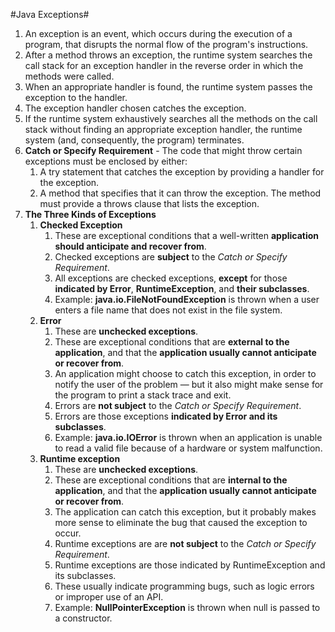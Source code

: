 #Java Exceptions#

1.  An exception is an event, which occurs during the execution of a program, that disrupts the normal flow of the program's instructions.
2.  After a method throws an exception, the runtime system searches the call stack for an exception handler in the reverse order in which the methods were called. 
3.  When an appropriate handler is found, the runtime system passes the exception to the handler.
4.  The exception handler chosen catches the exception. 
5.  If the runtime system exhaustively searches all the methods on the call stack without finding an appropriate exception handler, the runtime system (and, consequently, the program) terminates.
6.  **Catch or Specify Requirement** - The code that might throw certain exceptions must be enclosed by either:
    1. A try statement that catches the exception by providing a handler for the exception.
    2. A method that specifies that it can throw the exception. The method must provide a throws clause that lists the exception.
7. **The Three Kinds of Exceptions**
    1. **Checked Exception**
        1. These are exceptional conditions that a well-written **application should anticipate and recover from**.
        2. Checked exceptions are **subject** to the _Catch or Specify Requirement_. 
        3. All exceptions are checked exceptions, **except** for those **indicated by Error**, **RuntimeException**, and **their subclasses**.
        4. Example: **java.io.FileNotFoundException** is thrown when a user enters a file name that does not exist in the file system.
    2. **Error**
        1. These are **unchecked exceptions**. 
        2. These are exceptional conditions that are **external to the application**, and that the **application usually cannot anticipate or recover from**.
        3. An application might choose to catch this exception, in order to notify the user of the problem — but it also might make sense for the program to print a stack trace and exit.
        4. Errors are **not subject** to the _Catch or Specify Requirement_. 
        5. Errors are those exceptions **indicated by Error and its subclasses**.
        6. Example: **java.io.IOError** is thrown when an application is unable to read a valid file because of a hardware or system malfunction.
    3. **Runtime exception**
        1. These are **unchecked exceptions**. 
        2. These are exceptional conditions that are **internal to the application**, and that the **application usually cannot anticipate or recover from**.
        3. The application can catch this exception, but it probably makes more sense to eliminate the bug that caused the exception to occur.
        4. Runtime exceptions are are **not subject** to the _Catch or Specify Requirement_. 
        5. Runtime exceptions are those indicated by RuntimeException and its subclasses.
        6. These usually indicate programming bugs, such as logic errors or improper use of an API. 
        7. Example: **NullPointerException** is thrown when null is passed to a constructor.
        
        